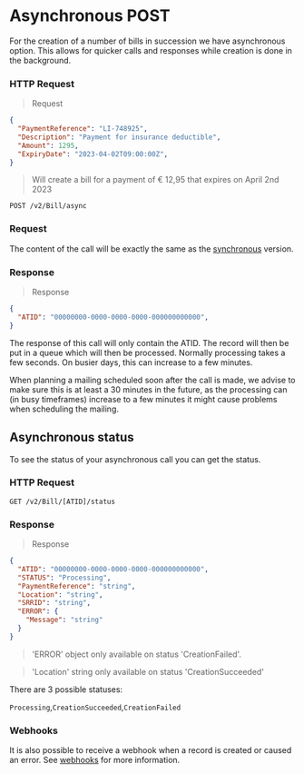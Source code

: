 # Asynchronous POST

For the creation of a number of bills in succession we have asynchronous option. This allows for quicker calls and responses while creation is done in the background.

### HTTP Request

> Request

```json
{
  "PaymentReference": "LI-748925",
  "Description": "Payment for insurance deductible",
  "Amount": 1295,
  "ExpiryDate": "2023-04-02T09:00:00Z",
}
```
> Will create a bill for a payment of &euro; 12,95 that expires on April 2nd 2023

`POST /v2/Bill/async`

### Request
The content of the call will be exactly the same as the [synchronous](?document=billSync&header=synchronous-post) version.

### Response

> Response

```json
{
  "ATID": "00000000-0000-0000-0000-000000000000",
}
```

The response of this call will only contain the ATID. The record will then be put in a queue which will then be processed. Normally processing takes a few seconds. On busier days, this can increase to a few minutes.

When planning a mailing scheduled soon after the call is made, we advise to make sure this is at least a 30 minutes in the future, as the processing can (in busy timeframes) increase to a few minutes it might cause problems when scheduling the mailing.




## Asynchronous status
To see the status of your asynchronous call you can get the status.

### HTTP Request

`GET /v2/Bill/[ATID]/status`

### Response

> Response

```json
{
  "ATID": "00000000-0000-0000-0000-000000000000",
  "STATUS": "Processing",
  "PaymentReference": "string",
  "Location": "string",
  "SRRID": "string",
  "ERROR": {
    "Message": "string"
  }
}
```
> 'ERROR' object only available on status 'CreationFailed'.

> 'Location' string only available on status 'CreationSucceeded'

There are 3 possible statuses:

`Processing`,`CreationSucceeded`,`CreationFailed`

### Webhooks
It is also possible to receive a webhook when a record is created or caused an error. See [webhooks](?document=webhooks&header=receiving-webhooks) for more information.
